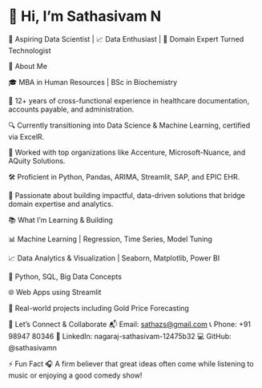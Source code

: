 # 👋 Hi, I’m Sathasivam N  
🚀 Aspiring Data Scientist | 📈 Data Enthusiast | 🤝 Domain Expert Turned Technologist

🧠 About Me

🎓 MBA in Human Resources | BSc in Biochemistry

💼 12+ years of cross-functional experience in healthcare documentation, accounts payable, and administration.

🔍 Currently transitioning into Data Science & Machine Learning, certified via ExcelR.

🏢 Worked with top organizations like Accenture, Microsoft-Nuance, and AQuity Solutions.

🛠️ Proficient in Python, Pandas, ARIMA, Streamlit, SAP, and EPIC EHR.

🚀 Passionate about building impactful, data-driven solutions that bridge domain expertise and analytics.

📚 What I’m Learning & Building

📊 Machine Learning | Regression, Time Series, Model Tuning

📈 Data Analytics & Visualization | Seaborn, Matplotlib, Power BI

💾 Python, SQL, Big Data Concepts

🌐 Web Apps using Streamlit

🧪 Real-world projects including Gold Price Forecasting

🤝 Let’s Connect & Collaborate
📬 Email: sathazs@gmail.com
📞 Phone: +91 98947 80346
🔗 LinkedIn: nagaraj-sathasivam-12475b32
💻 GitHub: @sathasivamn

⚡ Fun Fact
🎧 A firm believer that great ideas often come while listening to music or enjoying a good comedy show!
